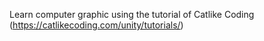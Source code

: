 Learn computer graphic using the tutorial of Catlike Coding (https://catlikecoding.com/unity/tutorials/)
